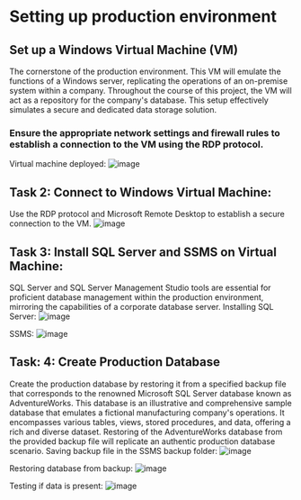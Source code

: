 # Setting up production environment

## Set up a Windows Virtual Machine (VM)
The cornerstone of the production environment. This VM will emulate the functions of a Windows server, replicating the operations of an on-premise system within a company. Throughout the course of this project, the VM will act as a repository for the company's database. This setup effectively simulates a secure and dedicated data storage solution.

### Ensure the appropriate network settings and firewall rules to establish a connection to the VM using the RDP protocol.
Virtual machine deployed: 
![image](https://github.com/ZCHAnalytics/azure-database-migration319/assets/146954022/ebb07f9b-e09d-4c29-a279-01f16953c154)


## Task 2: Connect to Windows Virtual Machine:
Use the RDP protocol and Microsoft Remote Desktop to establish a secure connection to the VM.
![image](https://github.com/ZCHAnalytics/azure-database-migration319/assets/146954022/7f102506-2b71-49bc-8935-73252a39bd5a)


## Task 3: Install SQL Server and SSMS on Virtual Machine:
SQL Server and SQL Server Management Studio tools are essential for proficient database management within the production environment, mirroring the capabilities of a corporate database server.
Installing SQL Server:
![image](https://github.com/ZCHAnalytics/azure-database-migration319/assets/146954022/9fdd2ca0-a20d-47b1-9b0f-14930d4af5b3)

SSMS:
![image](https://github.com/ZCHAnalytics/azure-database-migration319/assets/146954022/904e8d82-a30d-4b3e-a6df-0b8fc3294b0f)


## Task: 4: Create Production Database
Create the production database by restoring it from a specified backup file that corresponds to the renowned Microsoft SQL Server database known as AdventureWorks. This database is an illustrative and comprehensive sample database that emulates a fictional manufacturing company's operations. It encompasses various tables, views, stored procedures, and data, offering a rich and diverse dataset.
Restoring of the AdventureWorks database from the provided backup file will replicate an authentic production database scenario.
Saving backup file in the SSMS backup folder: 
![image](https://github.com/ZCHAnalytics/azure-database-migration319/assets/146954022/398ae6e4-52f9-4408-a78f-272f9e08e38a)

Restoring database from backup:
![image](https://github.com/ZCHAnalytics/azure-database-migration319/assets/146954022/47636c0b-6e6b-41f4-a4fb-456e8a81a077)

Testing if data is present: 
![image](https://github.com/ZCHAnalytics/azure-database-migration319/assets/146954022/4d488651-436d-4685-b4a5-dfd73fc7b25f)

